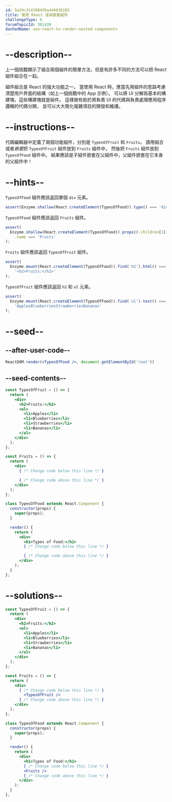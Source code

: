 ```yaml
---
id: 5a24c314108439a4d4036165
title: 使用 React 渲染嵌套組件
challengeType: 6
forumTopicId: 301420
dashedName: use-react-to-render-nested-components
---
```


# --description--

上一個挑戰顯示了組合兩個組件的簡單方法，但是有許多不同的方法可以把 React 組件組合在一起。

組件組合是 React 的強大功能之一。 當使用 React 時，應當先用組件的思路考慮清楚用戶界面的結構（如上一個挑戰中的 App 示例）。 可以將 UI 分解爲基本的構建塊，這些構建塊就是組件。 這樣做有助於將負責 UI 的代碼與負責處理應用程序邏輯的代碼分開， 並可以大大簡化複雜項目的開發和維護。

# --instructions--

代碼編輯器中定義了兩個功能組件，分別是 `TypesOfFruit` 和 `Fruits`。 請用組合或者*嵌套*把 `TypesOfFruit` 組件放到 `Fruits` 組件中， 然後把 `Fruits` 組件放到 `TypesOfFood` 組件中。 結果應該是子組件嵌套在父組件中，父組件嵌套在它本身的父組件中！

# --hints--

`TypesOfFood` 組件應該返回單個 `div` 元素。

```js
assert(Enzyme.shallow(React.createElement(TypesOfFood)).type() === 'div');
```

`TypesOfFood` 組件應該返回 `Fruits` 組件。

```js
assert(
  Enzyme.shallow(React.createElement(TypesOfFood)).props().children[1].type
    .name === 'Fruits'
);
```

`Fruits` 組件應該返回 `TypesOfFruit` 組件。

```js
assert(
  Enzyme.mount(React.createElement(TypesOfFood)).find('h2').html() ===
    '<h2>Fruits:</h2>'
);
```

`TypesOfFruit` 組件應該返回 `h2` 和 `ul` 元素。

```js
assert(
  Enzyme.mount(React.createElement(TypesOfFood)).find('ul').text() ===
    'ApplesBlueberriesStrawberriesBananas'
);
```

# --seed--

## --after-user-code--

```jsx
ReactDOM.render(<TypesOfFood />, document.getElementById('root'))
```

## --seed-contents--

```jsx
const TypesOfFruit = () => {
  return (
    <div>
      <h2>Fruits:</h2>
      <ul>
        <li>Apples</li>
        <li>Blueberries</li>
        <li>Strawberries</li>
        <li>Bananas</li>
      </ul>
    </div>
  );
};

const Fruits = () => {
  return (
    <div>
      { /* Change code below this line */ }

      { /* Change code above this line */ }
    </div>
  );
};

class TypesOfFood extends React.Component {
  constructor(props) {
    super(props);
  }

  render() {
    return (
      <div>
        <h1>Types of Food:</h1>
        { /* Change code below this line */ }

        { /* Change code above this line */ }
      </div>
    );
  }
};
```

# --solutions--

```jsx
const TypesOfFruit = () => {
  return (
    <div>
      <h2>Fruits:</h2>
      <ul>
        <li>Apples</li>
        <li>Blueberries</li>
        <li>Strawberries</li>
        <li>Bananas</li>
      </ul>
    </div>
  );
};

const Fruits = () => {
  return (
    <div>
      { /* Change code below this line */ }
        <TypesOfFruit />
      { /* Change code above this line */ }
    </div>
  );
};

class TypesOfFood extends React.Component {
  constructor(props) {
    super(props);
  }

  render() {
    return (
      <div>
        <h1>Types of Food:</h1>
        { /* Change code below this line */ }
        <Fruits />
        { /* Change code above this line */ }
      </div>
    );
  }
};
```
